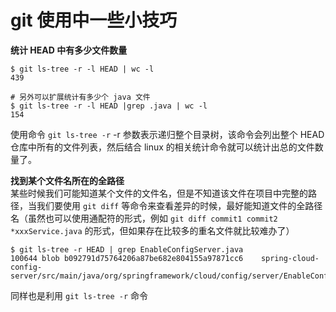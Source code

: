 # git 使用中一些小技巧

**统计 HEAD 中有多少文件数量**  
``` shell
$ git ls-tree -r -l HEAD | wc -l
439

# 另外可以扩展统计有多少个 java 文件
$ git ls-tree -r -l HEAD |grep .java | wc -l
154
```
使用命令 `git ls-tree -r` -r 参数表示递归整个目录树，该命令会列出整个 HEAD 仓库中所有的文件列表，然后结合 linux 的相关统计命令就可以统计出总的文件数量了。  


**找到某个文件名所在的全路径**  
某些时候我们可能知道某个文件的文件名，但是不知道该文件在项目中完整的路径，当我们要使用 `git diff` 等命令来查看差异的时候，最好能知道文件的全路径名（虽然也可以使用通配符的形式，例如 `git diff commit1 commit2 *xxxService.java` 的形式，但如果存在比较多的重名文件就比较难办了）  
``` shell
$ git ls-tree -r HEAD | grep EnableConfigServer.java
100644 blob b092791d75764206a87be682e804155a97871cc6    spring-cloud-config-server/src/main/java/org/springframework/cloud/config/server/EnableConfigServer.java
```
同样也是利用 `git ls-tree -r` 命令  
